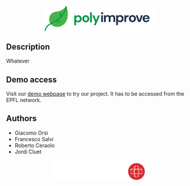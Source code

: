 <img src="img/polyimprove_logo.png" alt="drawing" width="300"  style="display: block; margin: 0 auto" >

## Description
Whatever

## Demo access
Visit our [demo webpage](http://10.90.38.15:5001/) to try our project.
It has to be accessed from the EPFL network.

## Authors
* Giacomo Orsi
* Francesco Salvi
* Roberto Ceraolo
* Jordi Cluet

<img src="img/lauzhack_logo.svg" alt="drawing" width="250"  style="display: block; margin: 0 auto" >
